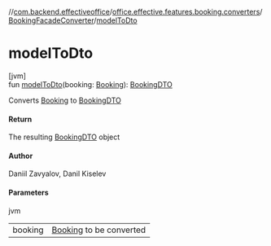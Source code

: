 //[com.backend.effectiveoffice](../../../index.md)/[office.effective.features.booking.converters](../index.md)/[BookingFacadeConverter](index.md)/[modelToDto](model-to-dto.md)

# modelToDto

[jvm]\
fun [modelToDto](model-to-dto.md)(booking: [Booking](../../office.effective.model/-booking/index.md)): [BookingDTO](../../office.effective.dto/-booking-d-t-o/index.md)

Converts [Booking](../../office.effective.model/-booking/index.md) to [BookingDTO](../../office.effective.dto/-booking-d-t-o/index.md)

#### Return

The resulting [BookingDTO](../../office.effective.dto/-booking-d-t-o/index.md) object

#### Author

Daniil Zavyalov, Danil Kiselev

#### Parameters

jvm

| | |
|---|---|
| booking | [Booking](../../office.effective.model/-booking/index.md) to be converted |
